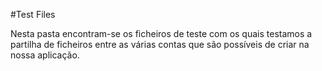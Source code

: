 #Test Files

Nesta pasta encontram-se os ficheiros de teste com os quais testamos a partilha de ficheiros entre as várias contas que são possíveis de criar na nossa aplicação.
